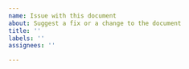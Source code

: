 ```yaml
---
name: Issue with this document
about: Suggest a fix or a change to the document
title: ''
labels: ''
assignees: ''

---
```



